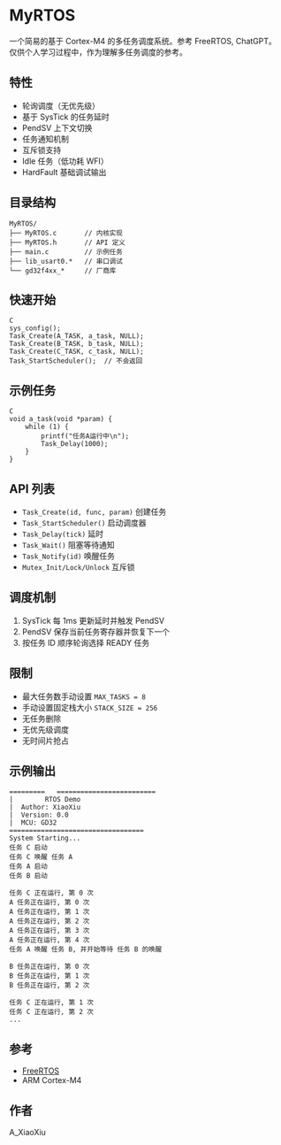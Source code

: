 MyRTOS
======

一个简易的基于 Cortex-M4 的多任务调度系统。参考 FreeRTOS, ChatGPT。  
仅供个人学习过程中，作为理解多任务调度的参考。

特性
--

*   轮询调度（无优先级）
*   基于 SysTick 的任务延时
*   PendSV 上下文切换
*   任务通知机制
*   互斥锁支持
*   Idle 任务（低功耗 WFI）
*   HardFault 基础调试输出

目录结构
----


    MyRTOS/
    ├── MyRTOS.c       // 内核实现
    ├── MyRTOS.h       // API 定义
    ├── main.c         // 示例任务
    ├── lib_usart0.*   // 串口调试
    └── gd32f4xx_*     // 厂商库

快速开始
----

    C
    sys_config();  
    Task_Create(A_TASK, a_task, NULL);
    Task_Create(B_TASK, b_task, NULL);
    Task_Create(C_TASK, c_task, NULL);
    Task_StartScheduler();  // 不会返回


示例任务
----

    C
    void a_task(void *param) {
        while (1) {
            printf("任务A运行中\n");
            Task_Delay(1000);
        }
    }


API 列表
------

*   `Task_Create(id, func, param)` 创建任务
*   `Task_StartScheduler()` 启动调度器
*   `Task_Delay(tick)` 延时
*   `Task_Wait()` 阻塞等待通知
*   `Task_Notify(id)` 唤醒任务
*   `Mutex_Init/Lock/Unlock` 互斥锁

调度机制
----

1.  SysTick 每 1ms 更新延时并触发 PendSV
2.  PendSV 保存当前任务寄存器并恢复下一个
3.  按任务 ID 顺序轮询选择 READY 任务

限制
--

*   最大任务数手动设置 `MAX_TASKS = 8`
*   手动设置固定栈大小 `STACK_SIZE = 256`
*   无任务删除
*   无优先级调度
*   无时间片抢占

示例输出
----
```text
=========   =========================
|        RTOS Demo
|  Author: XiaoXiu
|  Version: 0.0
|  MCU: GD32
==================================
System Starting...
任务 C 启动
任务 C 唤醒 任务 A
任务 A 启动
任务 B 启动

任务 C 正在运行, 第 0 次
A 任务正在运行, 第 0 次
A 任务正在运行, 第 1 次
A 任务正在运行, 第 2 次
A 任务正在运行, 第 3 次
A 任务正在运行, 第 4 次
任务 A 唤醒 任务 B, 并开始等待 任务 B 的唤醒

B 任务正在运行, 第 0 次
B 任务正在运行, 第 1 次
B 任务正在运行, 第 2 次

任务 C 正在运行, 第 1 次
任务 C 正在运行, 第 2 次
...
```




参考
--
*   [FreeRTOS](https://github.com/FreeRTOS/FreeRTOS-Kernel)
*   ARM Cortex-M4

作者
--

A\_XiaoXiu